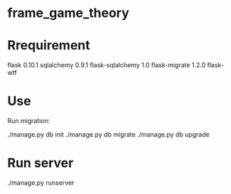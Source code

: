 frame_game_theory
=================


Rrequirement
=================
flask 0.10.1
sqlalchemy 0.9.1
flask-sqlalchemy 1.0
flask-migrate  1.2.0
flask-wtf

Use
===
Run migration:

./manage.py db init
./manage.py db migrate
./manage.py db upgrade

Run server 
==========
./manage.py runserver 